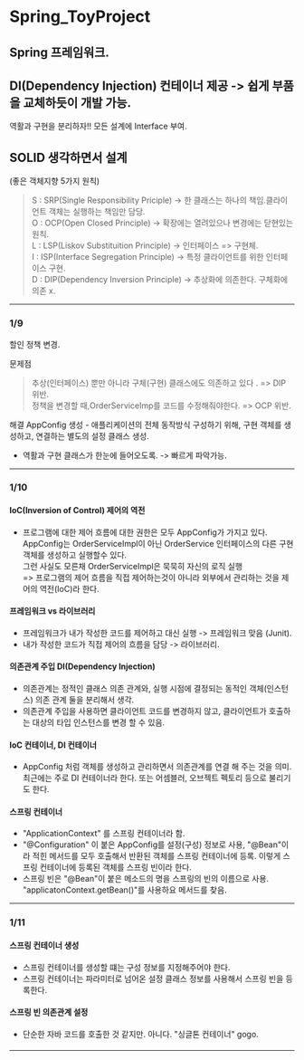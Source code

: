 # Spring_ToyProject

## Spring 프레임워크.

## DI(Dependency Injection) 컨테이너 제공 -> 쉽게 부품을 교체하듯이 개발 가능.

역활과 구현을 분리하자!!  모든 설계에 Interface 부여.

## SOLID 생각하면서 설계 
(좋은 객체지향 5가지 원칙)

>S : SRP(Single Responsibility Priciple) -> 한 클래스는 하나의 책임.클라이언트 객체는 실행하는 책임만 담당.   
>O : OCP(Open Closed Principle) -> 확장에는 열려있으나 변경에는 닫현있는 원칙.   
>L : LSP(Liskov Substituition Principle) ->   인터페이스 => 구현체.   
>I : ISP(Interface Segregation Principle) -> 특정 클라이언트를 위한 인터페이스 구현.   
>D : DIP(Dependency Inversion Principle) -> 추상화에 의존한다. 구체화에 의존 x.  

 

****
### 1/9
할인 정책 변경.

문제점
> 추상(인터페이스) 뿐만 아니라 구체(구현) 클래스에도 의존하고 있다 . => DIP 위반.   
> 정책을 변경할 때,OrderServiceImp를 코드를 수정해줘야한다. => OCP 위반.   


해결
AppConfig 생성 - 애플리케이션의 전체 동작방식 구성하기 위해, 구현 객체를 생성하고, 연결하는 별도의 설정 클래스 생성.   
+ 역활과 구현 클래스가 한눈에 들어오도록. -> 빠르게 파악가능.


***

### 1/10

#### IoC(Inversion of Control) 제어의 역전  
+ 프로그램에 대한 제어 흐름에 대한 권한은 모두 AppConfig가 가지고 있다.   
  AppConfig는 OrderServiceImpl이 아닌 OrderService 인터페이스의 다른 구현 객체를 생성하고 실행할수 있다.    
  그런 사실도 모른채 OrderServiceImpl은 묵묵히 자신의 로직 실행   
  => 프로그램의 제어 흐름을 직접 제어하는것이 아니라 외부에서 관리하는 것을 제어의 역전(IoC)라 한다.
  
#### 프레임워크 vs 라이브러리

+ 프레임워크가 내가 작성한 코드를 제어하고 대신 실행 -> 프레임워크 맞음 (Junit).   
+ 내가 작성한 코드가 직접 제어의 흐름을 담당 -> 라이브러리.   


#### 의존관계 주입 DI(Dependency Injection)

+ 의존관계는 정적인 클래스 의존 관계와, 실행 시점에 결정되는 동적인 객체(인스턴스) 의존 관계 둘을 분리해서 생각.
+ 의존관계 주입을 사용하면 클라이언트 코드를 변경하지 않고, 클라이언트가 호출하는 대상의 타입 인스턴스를 변경 할 수 있음.

#### IoC 컨테이너, DI 컨테이너

+ AppConfig 처럼 객체를 생성하고 관리하면서 의존관계를 연결 해 주는 것을 의미.   
  최근에는 주로 DI 컨테이너라 한다. 또는 어셈블러, 오브젝트 펙토리 등으로 불리기도 한다.
  
#### 스프링 컨테이너

+ "ApplicationContext" 를 스프링 컨테이너라 함.    
+ "@Configuration" 이 붙은 AppConfig를 설정(구성) 정보로 사용, "@Bean"이라 적힌 메서드를 모두 호출해서 반환된 객체를 스프링 컨테이너에 등록.
   이렇게 스프링 컨테이너에 등록된 객체를 스프링 빈이라 한다.
+ 스프링 빈은 "@Bean"이 붙은 메소드의 명을 스프링의 빈의 이름으로 사용. "applicatonContext.getBean()"를 사용하요 메서드를 찾음.



***

### 1/11

#### 스프링 컨테이너 생성

+ 스프링 컨테이너를 생성할 떄는 구성 정보를 지정해주어야 한다.
+ 스프링 컨테이너는 파라미터로 넘어온 설정 클래스 정보를 사용해서 스프링 빈을 등록한다.

#### 스프링 빈 의존관계 설정

+ 단순한 자바 코드를 호출한 것 같지만. 아니다. "싱글톤 컨테이너" gogo.


####

***





